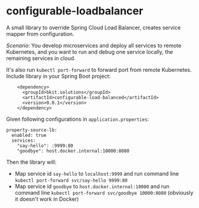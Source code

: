 # configurable-loadbalancer
A small library to override Spring Cloud Load Balancer, creates service mapper from configuration.

*Scenario*: You develop microservices and deploy all services to remote Kubernetes, and you want to run and debug one service locally, the remaining services in cloud.

It's also run `kubectl port-forward` to forward port from remote Kubernetes.
Include library in your Spring Boot project:
```
    <dependency>
      <groupId>bkit.solutions</groupId>
      <artifactId>configurable-load-balanced</artifactId>
      <version>0.0.1</version>
    </dependency>
```

Given following configurations in `application.properties`:
```
property-source-lb:
  enabled: true
  services:
    "say-hello": :9999:80
    "goodbye": host.docker.internal:10000:8080
```

Then the library will:
* Map service id `say-hello` to `localhost:9999` and run command line `kubectl port-forward svc/say-hello 9999:80`
* Map service id `goodbye` to `host.docker.internal:10000` and run command line `kubectl port-forward svc/goodbye 10000:8080` (obviously it doesn't work in Docker)
